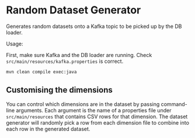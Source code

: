 # Random Dataset Generator

Generates random datasets onto a Kafka topic to be picked up by the DB loader.

Usage:

First, make sure Kafka and the DB loader are running. Check `src/main/resources/kafka.properties` is correct.

```bash
mvn clean compile exec:java
```

## Customising the dimensions

You can control which dimensions are in the dataset by passing command-line arguments. Each argument is the name of
a properties file under `src/main/resources` that contains CSV rows for that dimension. The dataset generator will randomly
pick a row from each dimension file to combine into each row in the generated dataset.


